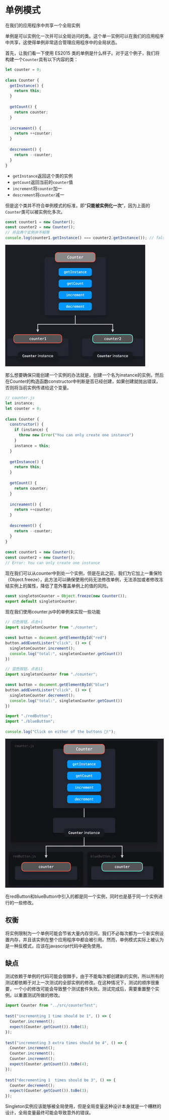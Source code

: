 # 单例模式

在我们的应用程序中共享一个全局实例

单例是可以实例化一次并可以全局访问的类。这个单一实例可以在我们的应用程序中共享，这使得单例非常适合管理应用程序中的全局状态。

首先，让我们看一下使用 ES2015 类的单例是什么样子。对于这个例子，我们将构建一个`Counter`具有以下内容的类：

```javascript
let counter = 0;

class Counter {
  getInstance() {
    return this;
  }
  
  getCount() {
    return counter;
  }
  
  increament() {
    return ++counter;
  }
  
  descrement() {
    return --counter;
  }
}
```

- `getInstance`返回这个类的实例
- `getCount`返回当前的`counter`值
- `increment`将`counter`加一
- `descrement`将`counter`减一

但是这个类并不符合单例模式的标准，即“**只能被实例化一次**”，因为上面的`Counter`类可以被实例化多次。



```javascript
const counter1 = new Counter();
const counter2 = new Counter();
// 并且两个实例并不相等
console.log(counter1.getInstance() === counter2.getInstance()); // false
```

<img src="https://raw.githubusercontent.com/zyileven/image-hosting-platform/master/src/2023/08/22/2b5283b0b56415594156e5b955526ab1-image-20230822225141511-e2de73.png" alt="image-20230822225141511" style="zoom:50%;" />

那么想要确保只能创建一个实例的办法就是，创建一个名为instance的实例，然后在Counter的构造函数constructor中判断是否已经创建，如果创建就抛出错误，否则将当前实例传递给这个变量。

```javascript
// counter.js
let instance;
let counter = 0;

class Counter {
  constructor() {
    if (instance) {
      throw new Error("You can only create one instance")
    }
    instance = this;
  }
  
  getInstance() {
    return this;
  }
  
  getCount() {
    return counter;
  }
  
  increament() {
    return ++counter;
  }
  
  descrement() {
    return --counter;
  }
}

const counter1 = new Counter();
const counter2 = new Counter();
// Error: You can only create one instance
```

现在我们可以从counter中到处一个实例，但是在此之前，我们为它加上一重保险（Object.freeze），此方法可以确保使用代码无法修改单例，无法添加或者修改冻结实例上的属性，降低了意外覆盖单例上的值的风险。

```javascript
const singletonCounter = Object.freeze(new Counter());
export default singletonCounter;
```

现在我们使用counter.js中的单例来实现一些功能

```javascript
// 红色按钮，点击+1
import singletonCounter from "./counter";

const button = document.getElementById("red")
button.addEventLister("click", () => {
  singletonCounter.increment();
  console.log("total:", singletonCounter.getCount())
})
```

```javascript
// 蓝色按钮，点击11
import singletonCounter from "./counter";

const button = document.getElementById("blue")
button.addEventLister("click", () => {
  singletonCounter.decrement();
  console.log("total:", singletonCounter.getCount())
})
```

```javascript
import "./redButton";
import "./blueButton";

console.log("Click on either of the buttons 🚀!");
```

![image-20230822230959786](https://raw.githubusercontent.com/zyileven/image-hosting-platform/master/src/2023/08/22/702e290ec527e219be2431875aa07496-image-20230822230959786-c1be94.png)

在redButton和blueButton中引入的都是同一个实例，同时也是基于同一个实例进行的一些修改。



## 权衡

将实例限制为一个单例可能会节省大量内存空间，我们不必每次都为一个新实例设置内存，并且该实例在整个应用程序中都会被引用。然而，单例模式实际上被认为是一种反模式，应该在javascript代码中避免使用。

## 缺点

测试依赖于单例的代码可能会很棘手，由于不能每次都创建新的实例，所以所有的测试都依赖于对上一次测试的全部实例的修改。在这种情况下，测试的顺序很重要，一个小的修改可能会导致整个测试套件失败。测试完成后，需要重置整个实例，以重置测试所做的修改。

```javascript
import Counter from "../src/counterTest";

test("incrementing 1 time should be 1", () => {
  Counter.increment();
  expect(Counter.getCount()).toBe(1);
});

test("incrementing 3 extra times should be 4", () => {
  Counter.increment();
  Counter.increment();
  Counter.increment();
  expect(Counter.getCount()).toBe(4);
});

test("decrementing 1  times should be 3", () => {
  Counter.decrement();
  expect(Counter.getCount()).toBe(3);
});
```

Singleton实例应该能够被全局使用，但是全局变量这种设计本身就是一个糟糕的设计，全局变量最终可能会导致意外的错误。





